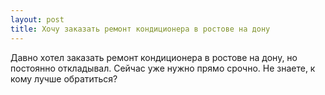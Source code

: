 ```yaml
---
layout: post 
title: Хочу заказать ремонт кондиционера в ростове на дону 
--- 
```

Давно хотел заказать ремонт кондиционера в ростове на дону, но постоянно откладывал. Сейчас уже нужно прямо срочно. Не знаете, к кому лучше обратиться?